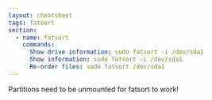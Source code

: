 ```yaml
---
layout: cheatsheet
tags: fatsort
section:
  - name: fatsort
    commands:
      Show drive information: sudo fatsort -i /dev/sda1
      Show information: sudo fatsort -i /dev/sda1
      Re-order files: sudo fatsort /dev/sda1
---
```


Partitions need to be unmounted for fatsort to work!
